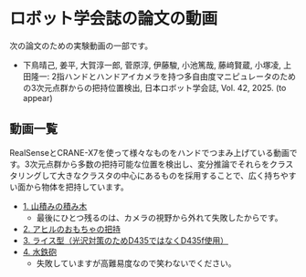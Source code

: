 # ロボット学会誌の論文の動画

次の論文のための実験動画の一部です。

* 下鳥晴己, 姜平, 大賀淳一郎, 菅原淳, 伊藤駿, 小池篤哉, 藤﨑賢蔵, 小塚凌, 上田隆一: 2指ハンドとハンドアイカメラを持つ多自由度マニピュレータのための3次元点群からの把持位置検出, 日本ロボット学会誌, Vol. 42, 2025. (to appear)

## 動画一覧

RealSenseとCRANE-X7を使って様々なものをハンドでつまみ上げている動画です。3次元点群から多数の把持可能な位置を検出し、変分推論でそれらをクラスタリングして大きなクラスタの中心にあるものを採用することで、広く持ちやすい面から物体を把持しています。

- [1. 山積みの積み木](https://www.dropbox.com/scl/fi/qewh80ybjh2x2i91wjknk/edit_piled.mp4?rlkey=gc9qza3keqzspde6ps8c774uw&dl=0)
    - 最後にひとつ残るのは、カメラの視野から外れて失敗したからです。
- [2. アヒルのおもちゃの把持](https://www.dropbox.com/scl/fi/ckx5j5n1jldgj0h1iu4zz/edit_duck.mp4?rlkey=52fk4pd6dj86d9whwujizjpue&dl=0)
- [3. ライス型（光沢対策のためD435ではなくD435f使用）](https://www.dropbox.com/scl/fi/p55k0dz2aaag73obg8pak/edit_rice_mold.mp4?rlkey=4pgv4icet78zvitlofh3hzrzq&dl=0)
- [4. 水鉄砲](https://www.dropbox.com/scl/fi/3edqfiv14o4wzysiv3iox/edit_watergun.mp4?rlkey=2mptj709dbg1935ce0619jbex&dl=0)
    - 失敗していますが高難易度なので笑わないでください。

